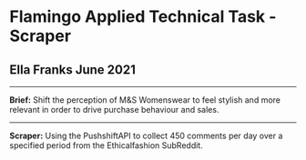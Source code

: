 # Flamingo Applied Technical Task - Scraper
## Ella Franks June 2021

--- 

**Brief:** Shift the perception of M&S Womenswear to feel stylish and more relevant in order to drive purchase behaviour and sales.



---

**Scraper:** Using the PushshiftAPI to collect 450 comments per day over a specified period from the Ethicalfashion SubReddit. 